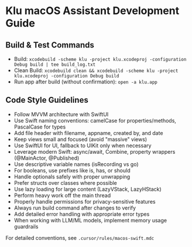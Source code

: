 # Klu macOS Assistant Development Guide

## Build & Test Commands
- Build: `xcodebuild -scheme klu -project klu.xcodeproj -configuration Debug build | tee build_log.txt`
- Clean Build: `xcodebuild clean && xcodebuild -scheme klu -project klu.xcodeproj -configuration Debug build`
- Run app after build (without confirmation): `open -a klu.app`

## Code Style Guidelines
- Follow MVVM architecture with SwiftUI
- Use Swift naming conventions: camelCase for properties/methods, PascalCase for types
- Add file header with filename, appname, created by, and date
- Keep views small and focused (avoid "massive" views)
- Use SwiftUI for UI, fallback to UIKit only when necessary
- Leverage modern Swift: async/await, Combine, property wrappers (@MainActor, @Published)
- Use descriptive variable names (isRecording vs go)
- For booleans, use prefixes like is, has, or should
- Handle optionals safely with proper unwrapping
- Prefer structs over classes where possible
- Use lazy loading for large content (LazyVStack, LazyHStack)
- Perform heavy work off the main thread
- Properly handle permissions for privacy-sensitive features
- Always run build command after changes to verify
- Add detailed error handling with appropriate error types
- When working with LLM/ML models, implement memory usage guardrails

For detailed conventions, see `.cursor/rules/macos-swift.mdc`